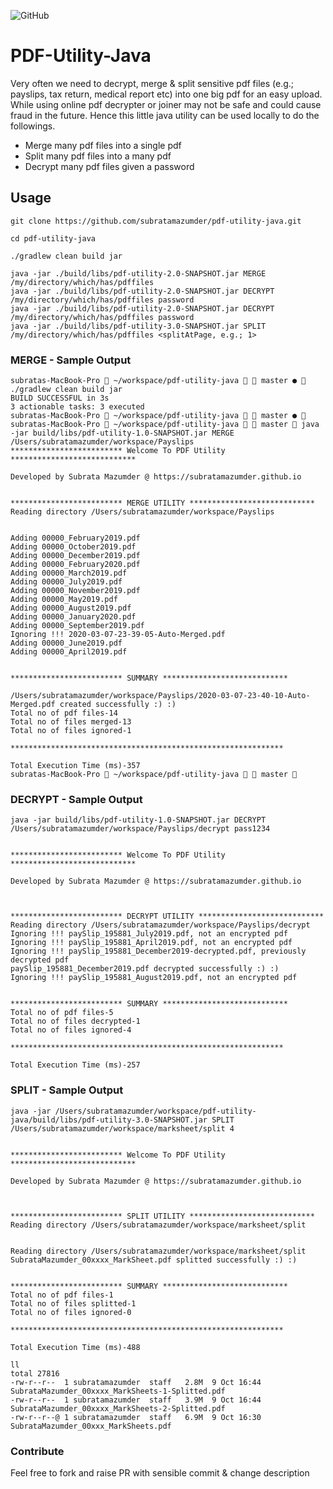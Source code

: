 ![GitHub](https://img.shields.io/github/license/subratamazumder/pdf-utility-java?style=for-the-badge)
# PDF-Utility-Java
Very often we need to decrypt, merge & split sensitive pdf files (e.g.; payslips, tax return, medical report etc) into one big pdf for an easy upload. 
While using online pdf decrypter or joiner may not be safe and could cause fraud in the future.
Hence this little java utility can be used locally to do the followings.
- Merge many pdf files into a single pdf
- Split many pdf files into a many pdf
- Decrypt many pdf files given a password
## Usage
```console
git clone https://github.com/subratamazumder/pdf-utility-java.git

cd pdf-utility-java

./gradlew clean build jar

java -jar ./build/libs/pdf-utility-2.0-SNAPSHOT.jar MERGE /my/directory/which/has/pdffiles
java -jar ./build/libs/pdf-utility-2.0-SNAPSHOT.jar DECRYPT /my/directory/which/has/pdffiles password
java -jar ./build/libs/pdf-utility-2.0-SNAPSHOT.jar DECRYPT /my/directory/which/has/pdffiles password
java -jar ./build/libs/pdf-utility-3.0-SNAPSHOT.jar SPLIT /my/directory/which/has/pdffiles <splitAtPage, e.g.; 1>
```
### MERGE - Sample Output

```console
subratas-MacBook-Pro  ~/workspace/pdf-utility-java   master ●  ./gradlew clean build jar
BUILD SUCCESSFUL in 3s
3 actionable tasks: 3 executed
subratas-MacBook-Pro  ~/workspace/pdf-utility-java   master ● 
subratas-MacBook-Pro  ~/workspace/pdf-utility-java   master  java -jar build/libs/pdf-utility-1.0-SNAPSHOT.jar MERGE /Users/subratamazumder/workspace/Payslips
************************* Welcome To PDF Utility ****************************

Developed by Subrata Mazumder @ https://subratamazumder.github.io


************************* MERGE UTILITY ****************************
Reading directory /Users/subratamazumder/workspace/Payslips


Adding 00000_February2019.pdf
Adding 00000_October2019.pdf
Adding 00000_December2019.pdf
Adding 00000_February2020.pdf
Adding 00000_March2019.pdf
Adding 00000_July2019.pdf
Adding 00000_November2019.pdf
Adding 00000_May2019.pdf
Adding 00000_August2019.pdf
Adding 00000_January2020.pdf
Adding 00000_September2019.pdf
Ignoring !!! 2020-03-07-23-39-05-Auto-Merged.pdf
Adding 00000_June2019.pdf
Adding 00000_April2019.pdf


************************* SUMMARY ****************************

/Users/subratamazumder/workspace/Payslips/2020-03-07-23-40-10-Auto-Merged.pdf created successfully :) :)
Total no of pdf files-14
Total no of files merged-13
Total no of files ignored-1

*************************************************************

Total Execution Time (ms)-357
subratas-MacBook-Pro  ~/workspace/pdf-utility-java   master 

```

### DECRYPT - Sample Output

```console
java -jar build/libs/pdf-utility-1.0-SNAPSHOT.jar DECRYPT /Users/subratamazumder/workspace/Payslips/decrypt pass1234


************************* Welcome To PDF Utility ****************************

Developed by Subrata Mazumder @ https://subratamazumder.github.io



************************* DECRYPT UTILITY ****************************
Reading directory /Users/subratamazumder/workspace/Payslips/decrypt
Ignoring !!! paySlip_195881_July2019.pdf, not an encrypted pdf
Ignoring !!! paySlip_195881_April2019.pdf, not an encrypted pdf
Ignoring !!! paySlip_195881_December2019-decrypted.pdf, previously decrypted pdf
paySlip_195881_December2019.pdf decrypted successfully :) :)
Ignoring !!! paySlip_195881_August2019.pdf, not an encrypted pdf


************************* SUMMARY ****************************
Total no of pdf files-5
Total no of files decrypted-1
Total no of files ignored-4

*************************************************************

Total Execution Time (ms)-257

```
### SPLIT - Sample Output
```console
java -jar /Users/subratamazumder/workspace/pdf-utility-java/build/libs/pdf-utility-3.0-SNAPSHOT.jar SPLIT /Users/subratamazumder/workspace/marksheet/split 4


************************* Welcome To PDF Utility ****************************

Developed by Subrata Mazumder @ https://subratamazumder.github.io



************************* SPLIT UTILITY ****************************
Reading directory /Users/subratamazumder/workspace/marksheet/split


Reading directory /Users/subratamazumder/workspace/marksheet/split
SubrataMazumder_00xxxx_MarkSheet.pdf splitted successfully :) :)


************************* SUMMARY ****************************
Total no of pdf files-1
Total no of files splitted-1
Total no of files ignored-0

*************************************************************

Total Execution Time (ms)-488

ll
total 27816
-rw-r--r--  1 subratamazumder  staff   2.8M  9 Oct 16:44 SubrataMazumder_00xxxx_MarkSheets-1-Splitted.pdf
-rw-r--r--  1 subratamazumder  staff   3.9M  9 Oct 16:44 SubrataMazumder_00xxxx_MarkSheets-2-Splitted.pdf
-rw-r--r--@ 1 subratamazumder  staff   6.9M  9 Oct 16:30 SubrataMazumder_00xxx_MarkSheets.pdf
```
### Contribute

Feel free to fork and raise PR with sensible commit & change description
